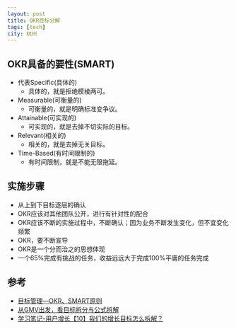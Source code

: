 ```yaml
---
layout: post
title: OKR目标分解
tags: [tech]
city: 杭州
---
```


OKR具备的要性(SMART)
---------------
+ 代表Specific(具体的)
   + 具体的，就是拒绝模棱两可。
+ Measurable(可衡量的)
   + 可衡量的，就是明确标准变争议。
+ Attainable(可实现的)
   + 可实现的，就是去掉不切实际的目标。
+ Relevant(相关的)
   + 相关的，就是去掉无关目标。
+ Time-Based(有时间限制的)
   + 有时间限制，就是不能无限拖延。

实施步骤
-----------
+ 从上到下目标逐层的确认
+ OKR应该对其他团队公开，进行有针对性的配合
+ OKR应该不断的实施过程中，不断确认；因为业务不断发生变化，但不宜变化频繁
+ OKR，要不断宣导
+ OKR是一个分而治之的思想体现
+ 一个65%完成有挑战的任务，收益远远大于完成100%平庸的任务完成

参考
------------------
+ [目标管理—OKR、SMART原则](https://zhuanlan.zhihu.com/p/212098281)
+ [从GMV出发，看目标拆分与公式拆解](http://www.woshipm.com/operate/4000572.html)
+ [学习笔记-用户增长【10】我们的增长目标怎么拆解？](https://zhuanlan.zhihu.com/p/76618031)
